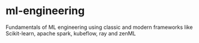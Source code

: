 # ml-engineering
Fundamentals of ML engineering using classic and modern frameworks like Scikit-learn, apache spark, kubeflow, ray and zenML
